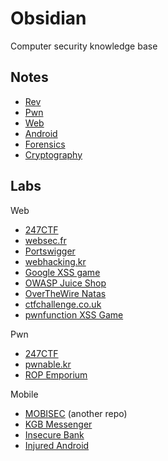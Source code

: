 # Obsidian

Computer security knowledge base

## Notes

- [Rev](notes/rev.md)
- [Pwn](notes/pwn.md)
- [Web](notes/web.md)
- [Android](notes/android.md)
- [Forensics](notes/forensics.md)
- [Cryptography](notes/crypto.md)

## Labs

Web

- [247CTF](labs/web/247ctf)
- [websec.fr](labs/web/websec.fr)
- [Portswigger](labs/web/portswigger)
- [webhacking.kr](labs/web/webhacking.kr)
- [Google XSS game](labs/web/xss_game)
- [OWASP Juice Shop](labs/web/juice-shop)
- [OverTheWire Natas](labs/web/natas)
- [ctfchallenge.co.uk](labs/web/ctfchallenge.co.uk)
- [pwnfunction XSS Game](labs/web/pwnfunction)

Pwn

- [247CTF](labs/pwn/247ctf)
- [pwnable.kr](labs/pwn/pwnable.kr)
- [ROP Emporium](labs/pwn/rop-emp)

Mobile

- [MOBISEC](https://github.com/abhaynayar/mobisec) (another repo)
- [KGB Messenger](labs/mobile/kgb)
- [Insecure Bank](labs/mobile/insecure_bank)
- [Injured Android](labs/mobile/injured_android)

